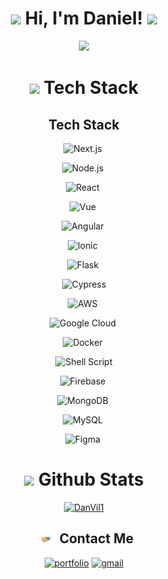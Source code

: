<h1 align="center">
  <img src="https://media2.giphy.com/media/QssGEmpkyEOhBCb7e1/giphy.gif?cid=ecf05e47a0n3gi1bfqntqmob8g9aid1oyj2wr3ds3mg700bl&rid=giphy.gif" width ="25"> Hi, I'm Daniel! <img src="https://media2.giphy.com/media/QssGEmpkyEOhBCb7e1/giphy.gif?cid=ecf05e47a0n3gi1bfqntqmob8g9aid1oyj2wr3ds3mg700bl&rid=giphy.gif" width ="25">
</h1>

<p align="center">
  <a href="https://github.com/DenverCoder1/readme-typing-svg"><img src="https://readme-typing-svg.herokuapp.com?font=Time+New+Roman&color=F55442&size=25&center=true&vCenter=true&width=600&height=100&lines=Front-End+Developer,;DevOps+Specialist,;UX/UI+Designer"></a>
</p>

<div align="center">
  <h1>
    <img src="https://media0.giphy.com/media/v1.Y2lkPTc5MGI3NjExa2tqZm9zN3V5ajN4M3Q3cGx3djY5amM5bHFpOXVnMmptNjNhbndlZSZlcD12MV9pbnRlcm5hbF9naWZfYnlfaWQmY3Q9Zw/6UL3rqweR5Y2Jcrnqb/giphy.gif" width="35">
    <b>Tech Stack</b>
  </h1>

## Tech Stack

![Next.js](https://img.shields.io/badge/-Next.js-05122A?style=flat&logo=next.js)&nbsp;

![Node.js](https://img.shields.io/badge/-Node.js-05122A?style=flat&logo=node.js&logoColor=339933)&nbsp;

![React](https://img.shields.io/badge/-React-05122A?style=flat&logo=react)&nbsp;

![Vue](https://img.shields.io/badge/-Vue-05122A?style=flat&logo=vue.js)&nbsp;

![Angular](https://img.shields.io/badge/-Angular-05122A?style=flat&logo=angular)&nbsp;

![Ionic](https://img.shields.io/badge/-Ionic-05122A?style=flat&logo=ionic)&nbsp;

![Flask](https://img.shields.io/badge/-Flask-05122A?style=flat&logo=flask)&nbsp;

![Cypress](https://img.shields.io/badge/-Cypress-05122A?style=flat&logo=cypress)



![AWS](https://img.shields.io/badge/Amazon_AWS-05122A?style=flat&logo=amazon-aws)&nbsp;

![Google Cloud](https://img.shields.io/badge/Google%20Cloud-05122A?style=flat-square&logo=google-cloud)&nbsp;

![Docker](https://img.shields.io/badge/-Docker-05122A?style=flat&logo=docker)&nbsp;

![Shell Script](https://img.shields.io/badge/Shell_Script-05122A?style=flat&logo=gnu-bash&logoColor=white)



![Firebase](https://img.shields.io/badge/-Firebase-05122A?style=flat&logo=firebase&logoColor=FFCA28)&nbsp;

![MongoDB](https://img.shields.io/badge/-MongoDB-05122A?style=flat&logo=mongodb&logoColor=339933)&nbsp;

![MySQL](https://img.shields.io/badge/-MySQL-05122A?style=flat&logo=mysql&logoColor=4479A1)&nbsp;



![Figma](https://img.shields.io/badge/-Figma-05122A?style=flat&logo=figma)&nbsp;

</div>

<div align="center">
  <h1>
    <img src="https://media.giphy.com/media/iY8CRBdQXODJSCERIr/giphy.gif" width="35">
    <b>Github Stats</b>
  </h1>
</div>
<div align="center">
  <a href="https://github.com/DanVil1/">
    <img src="https://github-readme-stats.vercel.app/api/top-langs?username=DanVil1&show_icons=true&locale=en&layout=compact&line_height=20&title_color=ffffff&icon_color=F55442&text_color=ffffff&bg_color=161b22f2&hide=python" width="375" alt="DanVil1"/>
  </a>
</div>

<div align="center">

## <img src="https://github.com/0xAbdulKhalid/0xAbdulKhalid/raw/main/assets/mdImages/handshake.gif" width="35"> Contact Me 
[![portfolio](https://img.shields.io/badge/Portfolio-05122A?style=for-the-badge&logo=Google-chrome&logoColor=white)](https://daniel-villalobos.netlify.app/)
[![gmail](https://img.shields.io/badge/Gmail-D14836?style=for-the-badge&logo=Gmail&logoColor=white)](mailto:daniel.e.villalobos.f@gmail.com)

</div>

